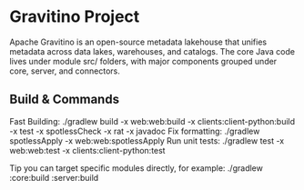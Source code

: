 # Gravitino Project
Apache Gravitino is an open-source metadata lakehouse that unifies metadata across data lakes, warehouses, and catalogs. The core Java code lives under module src/ folders, with major components grouped under core, server, and connectors.


## Build & Commands
Fast Building: ./gradlew build -x web:web:build -x clients:client-python:build -x test -x spotlessCheck -x rat -x javadoc
Fix formatting: ./gradlew spotlessApply -x web:web:spotlessApply
Run unit tests: ./gradlew test -x web:web:test -x clients:client-python:test

Tip you can target specific modules directly, for example: ./gradlew :core:build :server:build
